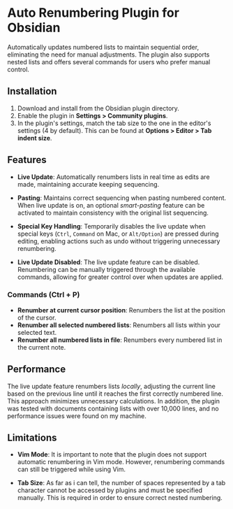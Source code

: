 # Auto Renumbering Plugin for Obsidian

Automatically updates numbered lists to maintain sequential order, eliminating the need for manual adjustments. The plugin also supports nested lists and offers several commands for users who prefer manual control.

## Installation

1. Download and install from the Obsidian plugin directory.
2. Enable the plugin in **Settings > Community plugins**.
3. In the plugin's settings, match the tab size to the one in the editor's settings (4 by default). This can be found at **Options > Editor > Tab indent size**.

## Features

-   **Live Update**:
    Automatically renumbers lists in real time as edits are made, maintaining accurate keeping sequencing.

-   **Pasting**:
    Maintains correct sequencing when pasting numbered content. When live update is on, an optional _smart-pasting_ feature can be activated to maintain consistency with the original list sequencing.

-   **Special Key Handling**:
    Temporarily disables the live update when special keys (`Ctrl`, `Command` on Mac, or `Alt/Option`) are pressed during editing, enabling actions such as undo without triggering unnecessary renumbering.

-   **Live Update Disabled**:
    The live update feature can be disabled. Renumbering can be manually triggered through the available commands, allowing for greater control over when updates are applied.

### Commands (Ctrl + P)

-   **Renumber at current cursor position**: Renumbers the list at the position of the cursor.
-   **Renumber all selected numbered lists**: Renumbers all lists within your selected text.
-   **Renumber all numbered lists in file**: Renumbers every numbered list in the current note.

## Performance

The live update feature renumbers lists _locally_, adjusting the current line based on the previous line until it reaches the first correctly numbered line. This approach minimizes unnecessary calculations.
In addition, the plugin was tested with documents containing lists with over 10,000 lines, and no performance issues were found on my machine.

## Limitations

-   **Vim Mode**: It is important to note that the plugin does not support automatic renumbering in Vim mode. However, renumbering commands can still be triggered while using Vim.

-   **Tab Size**: As far as i can tell, the number of spaces represented by a tab character cannot be accessed by plugins and must be specified manually. This is required in order to ensure correct nested numbering.
